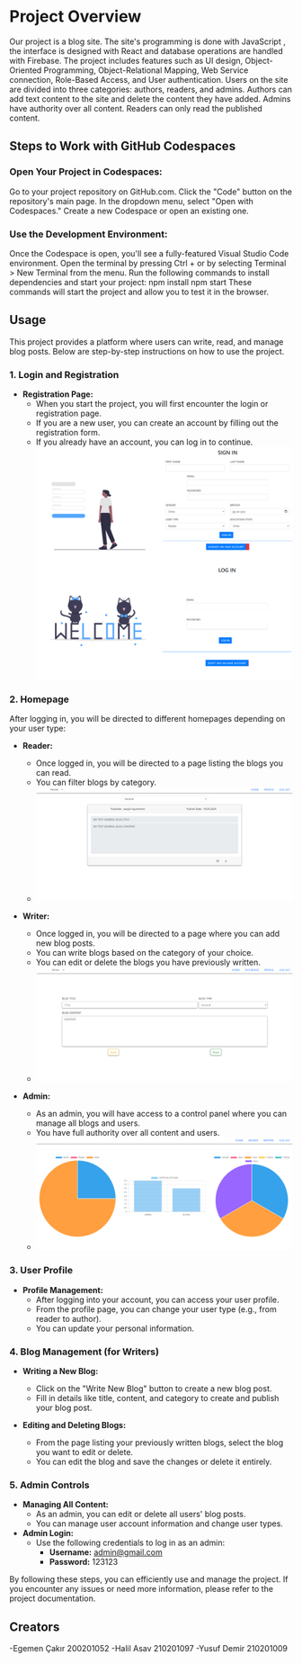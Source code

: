 # Project Overview

Our project is a blog site. The site's programming is done with JavaScript , the interface is designed with React and database operations are handled with Firebase. The project includes features such as UI design, Object-Oriented Programming, Object-Relational Mapping, Web Service connection, Role-Based Access, and User authentication. Users on the site are divided into three categories: authors, readers, and admins. Authors can add text content to the site and delete the content they have added. Admins have authority over all content. Readers can only read the published content.

## Steps to Work with GitHub Codespaces

### Open Your Project in Codespaces:

Go to your project repository on GitHub.com.
Click the "Code" button on the repository's main page.
In the dropdown menu, select "Open with Codespaces."
Create a new Codespace or open an existing one.

### Use the Development Environment:

Once the Codespace is open, you'll see a fully-featured Visual Studio Code environment.
Open the terminal by pressing Ctrl + or by selecting Terminal > New Terminal from the menu.
Run the following commands to install dependencies and start your project:
npm install
npm start
These commands will start the project and allow you to test it in the browser.

## Usage

This project provides a platform where users can write, read, and manage blog posts. Below are step-by-step instructions on how to use the project.

### 1. Login and Registration

- **Registration Page:**
  - When you start the project, you will first encounter the login or registration page.
  - If you are a new user, you can create an account by filling out the registration form.
  - If you already have an account, you can log in to continue.
![Alt Text](images/RegisterScreen.png)
![Alt Text](images/LoginScreen.png)

### 2. Homepage

After logging in, you will be directed to different homepages depending on your user type:

- **Reader:**
  - Once logged in, you will be directed to a page listing the blogs you can read.
  - You can filter blogs by category.
  - ![Alt Text](images/ReaderScreen.png)

- **Writer:**
  - Once logged in, you will be directed to a page where you can add new blog posts.
  - You can write blogs based on the category of your choice.
  - You can edit or delete the blogs you have previously written.
  - ![Alt Text](images/WriterScreen.png)

- **Admin:**
  - As an admin, you will have access to a control panel where you can manage all blogs and users.
  - You have full authority over all content and users.
  - ![Alt Text](images/AdminScreen.png)

### 3. User Profile

- **Profile Management:**
  - After logging into your account, you can access your user profile.
  - From the profile page, you can change your user type (e.g., from reader to author).
  - You can update your personal information.

### 4. Blog Management (for Writers)

- **Writing a New Blog:**
  - Click on the "Write New Blog" button to create a new blog post.
  - Fill in details like title, content, and category to create and publish your blog post.

- **Editing and Deleting Blogs:**
  - From the page listing your previously written blogs, select the blog you want to edit or delete.
  - You can edit the blog and save the changes or delete it entirely.

### 5. Admin Controls

- **Managing All Content:**
  - As an admin, you can edit or delete all users' blog posts.
  - You can manage user account information and change user types.
- **Admin Login:**
  - Use the following credentials to log in as an admin:
    - **Username:** admin@gmail.com
    - **Password:** 123123

By following these steps, you can efficiently use and manage the project. If you encounter any issues or need more information, please refer to the project documentation.

## Creators
-Egemen Çakır  200201052
-Halil Asav  210201097
-Yusuf Demir  210201009
